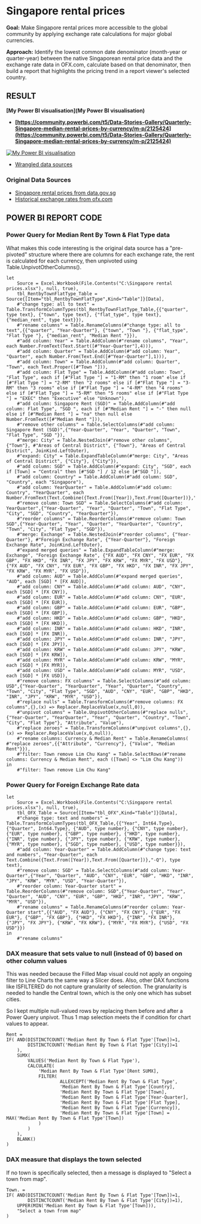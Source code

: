 # Singapore rental prices


**Goal:** Make Singapore rental prices more accessible to the global community by applying exchange rate calculations for major global currencies.

**Approach:** Identify the lowest common date denominator (month-year or quarter-year) between the native Singaporean rental price data and the exchange rate data in OFX.com, calculate based on that denominator, then build a report that highlights the pricing trend in a report viewer's selected country.


## RESULT

**[My Power BI visualisation](My Power BI visualisation)**
* **[https://community.powerbi.com/t5/Data-Stories-Gallery/Quarterly-Singapore-median-rental-prices-by-currency/m-p/2125424](https://community.powerbi.com/t5/Data-Stories-Gallery/Quarterly-Singapore-median-rental-prices-by-currency/m-p/2125424)**

[![My Power BI visualisation](https://github.com/datamesse/datamesse.github.io/blob/main/src/assets-portfolio/img-2021-10-power-bi-quarterly-singapore-rental-prices-by-currency.gif?raw=true)](https://community.powerbi.com/t5/Data-Stories-Gallery/Quarterly-Singapore-median-rental-prices-by-currency/m-p/2125424)

* [Wrangled data sources](https://github.com/datamesse/data-visualisation-datasets/raw/main/Singapore%20rental%20prices/Singapore%20rental%20prices.xlsx)

### Original Data Sources
* [Singapore rental prices from data.gov.sg](https://data.gov.sg/dataset/median-rent-by-town-and-flat-type)
* [Historical exchange rates from ofx.com](https://www.ofx.com/en-us/forex-news/historical-exchange-rates/ )


## POWER BI REPORT CODE

### Power Query for Median Rent By Town & Flat Type data
What makes this code interesting is the original data source has a "pre-pivoted" structure where there are columns for each exchange rate, the rent is calculated for each currency, then unpivoted using Table.UnpivotOtherColumns().

```
let
    Source = Excel.Workbook(File.Contents("C:\Singapore rental prices.xlsx"), null, true),
    tbl_RentbyTownFlatType_Table = Source{[Item="tbl_RentbyTownFlatType",Kind="Table"]}[Data],
    #"change type: all to text" = Table.TransformColumnTypes(tbl_RentbyTownFlatType_Table,{{"quarter", type text}, {"town", type text}, {"flat_type", type text}, {"median_rent", type text}}),
    #"rename columns" = Table.RenameColumns(#"change type: all to text",{{"quarter", "Year-Quarter"}, {"town", "Town "}, {"flat_type", "Flat Type "}, {"median_rent", "Median Rent "}}),
    #"add column: Year" = Table.AddColumn(#"rename columns", "Year", each Number.FromText(Text.Start([#"Year-Quarter"],4))),
    #"add column: Quarter" = Table.AddColumn(#"add column: Year", "Quarter", each Number.From(Text.End([#"Year-Quarter"],1))),
    #"add column: Town" = Table.AddColumn(#"add column: Quarter", "Town", each Text.Proper([#"Town "])),
    #"add column: Flat Type" = Table.AddColumn(#"add column: Town", "Flat Type", each if [#"Flat Type "] = "1-RM" then "1 room" else if [#"Flat Type "] = "2-RM" then "2 rooms" else if [#"Flat Type "] = "3-RM" then "3 rooms" else if [#"Flat Type "] = "4-RM" then "4 rooms" else if [#"Flat Type "] = "5-RM" then "5 rooms" else if [#"Flat Type "] = "EXEC" then "Executive" else "Unknown"),
    #"add column: Singapore Rent (SGD)" = Table.AddColumn(#"add column: Flat Type", "SGD ", each if [#"Median Rent "] = "-" then null else if [#"Median Rent "] = "na" then null else Number.FromText([#"Median Rent "])),
    #"remove other columns" = Table.SelectColumns(#"add column: Singapore Rent (SGD)",{"Year-Quarter", "Year", "Quarter", "Town", "Flat Type", "SGD "}),
    #"merge: City" = Table.NestedJoin(#"remove other columns", {"Town"}, #"Areas of Central District", {"Town"}, "Areas of Central District", JoinKind.LeftOuter),
    #"expand: City" = Table.ExpandTableColumn(#"merge: City", "Areas of Central District", {"City"}, {"City"}),
    #"add column: SGD" = Table.AddColumn(#"expand: City", "SGD", each if [Town] = "Central" then [#"SGD "] / 12 else [#"SGD "]),
    #"add column: Country" = Table.AddColumn(#"add column: SGD", "Country", each "Singapore"),
    #"add column: YearQuarter" = Table.AddColumn(#"add column: Country", "YearQuarter", each Number.FromText(Text.Combine({Text.From([Year]),Text.From([Quarter])},""))),
    #"remove column: Town SGD" = Table.SelectColumns(#"add column: YearQuarter",{"Year-Quarter", "Year", "Quarter", "Town", "Flat Type", "City", "SGD", "Country", "YearQuarter"}),
    #"reorder columns" = Table.ReorderColumns(#"remove column: Town SGD",{"Year-Quarter", "Year", "Quarter", "YearQuarter", "Country", "Town", "City", "Flat Type", "SGD"}),
    #"merge: Exchange" = Table.NestedJoin(#"reorder columns", {"Year-Quarter"}, #"Foreign Exchange Rate", {"Year-Quarter"}, "Foreign Exchange Rate", JoinKind.LeftOuter),
    #"expand merged queries" = Table.ExpandTableColumn(#"merge: Exchange", "Foreign Exchange Rate", {"FX AUD", "FX CNY", "FX EUR", "FX GBP", "FX HKD", "FX INR", "FX JPY", "FX KRW", "FX MYR", "FX USD"}, {"FX AUD", "FX CNY", "FX EUR", "FX GBP", "FX HKD", "FX INR", "FX JPY", "FX KRW", "FX MYR", "FX USD"}),
    #"add column: AUD" = Table.AddColumn(#"expand merged queries", "AUD", each [SGD] * [FX AUD]),
    #"add column: CNY" = Table.AddColumn(#"add column: AUD", "CNY", each [SGD] * [FX CNY]),
    #"add column: EUR" = Table.AddColumn(#"add column: CNY", "EUR", each [SGD] * [FX EUR]),
    #"add column: GBP" = Table.AddColumn(#"add column: EUR", "GBP", each [SGD] * [FX GBP]),
    #"add column: HKD" = Table.AddColumn(#"add column: GBP", "HKD", each [SGD] * [FX HKD]),
    #"add column: INR" = Table.AddColumn(#"add column: HKD", "INR", each [SGD] * [FX INR]),
    #"add column: JPY" = Table.AddColumn(#"add column: INR", "JPY", each [SGD] * [FX JPY]),
    #"add column: KRW" = Table.AddColumn(#"add column: JPY", "KRW", each [SGD] * [FX KRW]),
    #"add column: MYR" = Table.AddColumn(#"add column: KRW", "MYR", each [SGD] * [FX MYR]),
    #"add column: USD" = Table.AddColumn(#"add column: MYR", "USD", each [SGD] * [FX USD]),
    #"remove columns: FX columns" = Table.SelectColumns(#"add column: USD",{"Year-Quarter", "YearQuarter", "Year", "Quarter", "Country", "Town", "City", "Flat Type", "SGD", "AUD", "CNY", "EUR", "GBP", "HKD", "INR", "JPY", "KRW", "MYR", "USD"}),
    #"replace nulls" = Table.TransformColumns(#"remove columns: FX columns",{},(x) => Replacer.ReplaceValue(x,null,0)),
    #"unpivot columns" = Table.UnpivotOtherColumns(#"replace nulls", {"Year-Quarter", "YearQuarter", "Year", "Quarter", "Country", "Town", "City", "Flat Type"}, "Attribute", "Value"),
    #"replace zeroes" = Table.TransformColumns(#"unpivot columns",{},(x) => Replacer.ReplaceValue(x,0,null)),
    #"rename columns: Currency & Median Rent" = Table.RenameColumns( #"replace zeroes",{{"Attribute", "Currency"}, {"Value", "Median Rent"}}),
    #"filter: Town remove Lim Chu Kang" = Table.SelectRows(#"rename columns: Currency & Median Rent", each ([Town] <> "Lim Chu Kang"))
in
    #"filter: Town remove Lim Chu Kang"
```

### Power Query for Foreign Exchange Rate data
```
let
    Source = Excel.Workbook(File.Contents("C:\Singapore rental prices.xlsx"), null, true),
    tbl_OFX_Table = Source{[Item="tbl_OFX",Kind="Table"]}[Data],
    #"change type: text and numbers" = Table.TransformColumnTypes(tbl_OFX_Table,{{"Year", Int64.Type}, {"Quarter", Int64.Type}, {"AUD", type number}, {"CNY", type number}, {"EUR", type number}, {"GBP", type number}, {"HKD", type number}, {"INR", type number}, {"JPY", type number}, {"KRW", type number}, {"MYR", type number}, {"SGD", type number}, {"USD", type number}}),
    #"add column: Year-Quarter" = Table.AddColumn(#"change type: text and numbers", "Year-Quarter", each Text.Combine({Text.From([Year]),Text.From([Quarter])},"-Q"), type text),
    #"remove column: SGD" = Table.SelectColumns(#"add column: Year-Quarter",{"Year", "Quarter", "AUD", "CNY", "EUR", "GBP", "HKD", "INR", "JPY", "KRW", "MYR", "USD", "Year-Quarter"}),
    #"reorder column: Year-Quarter start" = Table.ReorderColumns(#"remove column: SGD",{"Year-Quarter", "Year", "Quarter", "AUD", "CNY", "EUR", "GBP", "HKD", "INR", "JPY", "KRW", "MYR", "USD"}),
    #"rename columns" = Table.RenameColumns(#"reorder column: Year-Quarter start",{{"AUD", "FX AUD"}, {"CNY", "FX CNY"}, {"EUR", "FX EUR"}, {"GBP", "FX GBP"}, {"HKD", "FX HKD"}, {"INR", "FX INR"}, {"JPY", "FX JPY"}, {"KRW", "FX KRW"}, {"MYR", "FX MYR"}, {"USD", "FX USD"}})
in
    #"rename columns"
```

### DAX measure that sets value to null (instead of 0) based on other column values
This was needed because the Filled Map visual could not apply an ongoing filter to Line Charts the same way a Slicer does. Also, other DAX functions like ISFILTERED do not capture granularity of selection. The granularity is needed to handle the Central town, which is the only one which has subset cities.

So I kept multiple null-valued rows by replacing them before and after a Power Query unpivot. Thus 1 map selection meets the if condition for chart values to appear.

```
Rent = 
IF( AND(DISTINCTCOUNT('Median Rent By Town & Flat Type'[Town])=1,
        DISTINCTCOUNT('Median Rent By Town & Flat Type'[City])=1
    ),
    SUMX(
        VALUES('Median Rent By Town & Flat Type'),
        CALCULATE(
            'Median Rent By Town & Flat Type'[Rent SUMX],
            FILTER(
                    ALLEXCEPT('Median Rent By Town & Flat Type',
                    'Median Rent By Town & Flat Type'[Country],
                    'Median Rent By Town & Flat Type'[Town],   
                    'Median Rent By Town & Flat Type'[Year-Quarter],
                    'Median Rent By Town & Flat Type'[Flat Type],
                    'Median Rent By Town & Flat Type'[Currency]),
                    'Median Rent By Town & Flat Type'[Town] = MAX('Median Rent By Town & Flat Type'[Town])
            )
        )
    ),
    BLANK()
)
```

### DAX measure that displays the town selected
If no town is specifically selected, then a message is displayed to "Select a town from map".
```
Town. = 
IF( AND(DISTINCTCOUNT('Median Rent By Town & Flat Type'[Town])=1,
        DISTINCTCOUNT('Median Rent By Town & Flat Type'[City])=1),
    UPPER(MIN('Median Rent By Town & Flat Type'[Town])),
    "Select a town from map"
)
```